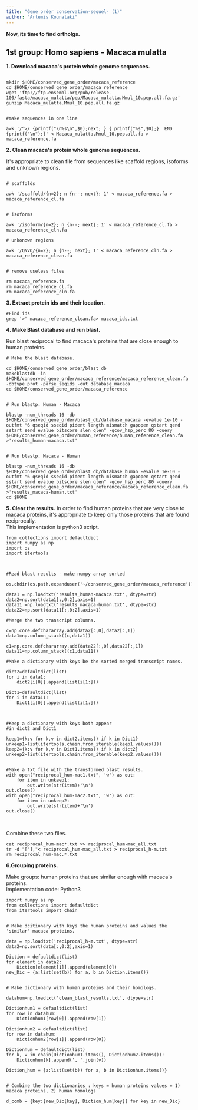```yaml
---
title: "Gene order conservation-sequel- (1)"
author: "Artemis Kounalaki"
---
```


**Now, its time to find ortholgs.** <br />
## 1st group: Homo sapiens - Macaca mulatta <br />
**1. Download macaca's protein whole genome sequences.**
<br />

```

mkdir $HOME/conserved_gene_order/macaca_reference
cd $HOME/conserved_gene_order/macaca_reference
wget 'ftp://ftp.ensembl.org/pub/release-100/fasta/macaca_mulatta/pep/Macaca_mulatta.Mmul_10.pep.all.fa.gz'
gunzip Macaca_mulatta.Mmul_10.pep.all.fa.gz


#make sequences in one line

awk '/^>/ {printf("\n%s\n",$0);next; } { printf("%s",$0);}  END {printf("\n");}' < Macaca_mulatta.Mmul_10.pep.all.fa > macaca_reference.fa

```


**2. Clean macaca's protein whole genome sequences.**

It's appropriate to clean file from sequences like scaffold regions, isoforms and unknown regions.<br/>

```

# scaffolds

awk '/scaffold/{n=2}; n {n--; next}; 1' < macaca_reference.fa > macaca_reference_cl.fa


# isoforms

awk '/isoform/{n=2}; n {n--; next}; 1' < macaca_reference_cl.fa > macaca_reference_cln.fa

# unkonown regions

awk '/QNVO/{n=2}; n {n--; next}; 1' < macaca_reference_cln.fa > macaca_reference_clean.fa


# remove useless files

rm macaca_reference.fa
rm macaca_reference_cl.fa
rm macaca_reference_cln.fa

```


**3. Extract protein ids and their location.**
<br/>

```
#Find ids
grep '>' macaca_reference_clean.fa> macaca_ids.txt

```


**4. Make Blast database and run blast.**

Run blast reciprocal to find macaca's proteins that are close enough to human proteins.
<br/>
```
# Make the blast database.

cd $HOME/conserved_gene_order/blast_db
makeblastdb -in $HOME/conserved_gene_order/macaca_reference/macaca_reference_clean.fa -dbtype prot -parse_seqids -out database_macaca
cd $HOME/conserved_gene_order/macaca_reference


# Run blastp. Human - Macaca

blastp -num_threads 16 -db $HOME/conserved_gene_order/blast_db/database_macaca -evalue 1e-10 -outfmt "6 qseqid sseqid pident length mismatch gapopen qstart qend sstart send evalue bitscore slen qlen" -qcov_hsp_perc 80 -query $HOME/conserved_gene_order/human_reference/human_reference_clean.fa >'results_human-macaca.txt'


# Run blastp. Macaca - Human

blastp -num_threads 16 -db $HOME/conserved_gene_order/blast_db/database_human -evalue 1e-10 -outfmt "6 qseqid sseqid pident length mismatch gapopen qstart qend sstart send evalue bitscore slen qlen" -qcov_hsp_perc 80 -query $HOME/conserved_gene_order/macaca_reference/macaca_reference_clean.fa >'results_macaca-human.txt'
cd $HOME
```


**5. Clear the results.**
In order to find human proteins that are very close to macaca proteins, it's appropriate to keep only those proteins that are found reciprocally.
 <br/>
 This implementation is python3 script. <br/>

 ```
 from collections import defaultdict
 import numpy as np
 import os
 import itertools



 #Read blast results - make numpy array sorted

 os.chdir(os.path.expanduser('~/conserved_gene_order/macaca_reference'))

 data1 = np.loadtxt('results_human-macaca.txt', dtype=str)
 data2=np.sort(data1[:,0:2],axis=1)
 data11 =np.loadtxt('results_macaca-human.txt', dtype=str)
 data22=np.sort(data11[:,0:2],axis=1)

 #Merge the two transcript columns.

 c=np.core.defchararray.add(data2[:,0],data2[:,1])
 data1=np.column_stack((c,data1))

 c1=np.core.defchararray.add(data22[:,0],data22[:,1])
 data11=np.column_stack((c1,data11))

 #Make a dictionary with keys be the sorted merged transcript names.

 dict2=defaultdict(list)
 for i in data1:
     dict2[i[0]].append(list(i[1:]))

 Dict1=defaultdict(list)
 for i in data11:
     Dict1[i[0]].append(list(i[1:]))



 #Keep a dictionary with keys both appear
 #in dict2 and Dict1

 keep1={k:v for k,v in dict2.items() if k in Dict1}
 unkeep1=list(itertools.chain.from_iterable(keep1.values()))
 keep2={k:v for k,v in Dict1.items() if k in dict2}
 unkeep2=list(itertools.chain.from_iterable(keep2.values()))


 #Make a txt file with the transformed blast results.
 with open("reciprocal_hum-mac1.txt", 'w') as out:
     for item in unkeep1:
         out.write(str(item)+'\n')
 out.close()
 with open("reciprocal_hum-mac2.txt", 'w') as out:
     for item in unkeep2:
         out.write(str(item)+'\n')
 out.close()
 ```
 <br/>

Combine these two files. <br/>
```
cat reciprocal_hum-mac*.txt >> reciprocal_hum-mac_all.txt
tr -d "['],"< reciprocal_hum-mac_all.txt > reciprocal_h-m.txt
rm reciprocal_hum-mac.*.txt
```

**6.Grouping proteins.**

Make groups: human proteins that are similar enough with macaca's proteins.
<br/>
Implementation code: Python3 <br/>

```
import numpy as np
from collections import defaultdict
from itertools import chain


# Make dcitionary with keys the human proteins and values the 'similar' macaca proteins.

data = np.loadtxt('reciprocal_h-m.txt', dtype=str)
data2=np.sort(data[:,0:2],axis=1)

Diction = defaultdict(list)
for element in data2:
    Diction[element[1]].append(element[0])
new_Dic = {a:list(set(b)) for a, b in Diction.items()}


# Make dictionary with human proteins and their homologs.

datahum=np.loadtxt('clean_blast_results.txt', dtype=str)

Dictionhum1 = defaultdict(list)
for row in datahum:
    Dictionhum1[row[0]].append(row[1])

Dictionhum2 = defaultdict(list)
for row in datahum:
    Dictionhum2[row[1]].append(row[0])

Dictionhum = defaultdict(list)
for k, v in chain(Dictionhum1.items(), Dictionhum2.items()):
    Dictionhum[k].append(', '.join(v))

Diction_hum = {a:list(set(b)) for a, b in Dictionhum.items()}


# Combine the two dictionaries : keys = human proteins values = 1) macaca proteins, 2) human homologs

d_comb = {key:[new_Dic[key], Diction_hum[key]] for key in new_Dic}
```
